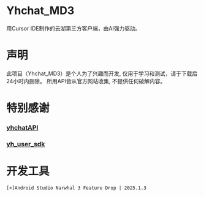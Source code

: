 # Yhchat_MD3
用Cursor IDE制作的云湖第三方客户端，由AI强力驱动。

# 声明
此项目（Yhchat_MD3）是个人为了兴趣而开发, 仅用于学习和测试，请于下载后24小时内删除。 所用API皆从官方网站收集, 不提供任何破解内容。

# 特别感谢
### [yhchatAPI](https://github.com/yh-Tpdev/yhchatAPI)
### [yh_user_sdk](https://github.com/yyyytawa-org/yh_user_sdk)

# 开发工具
```text
[×]Android Studio Narwhal 3 Feature Drop | 2025.1.3
```
